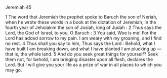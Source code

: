 Jeremiah 45

1	The word that Jeremiah the prophet spoke to Baruch the son of Neriah, when he wrote these words in a book at the dictation of Jeremiah, in the fourth year of Jehoiakim the son of Josiah, king of Judah :
2	Thus says the Lord, the God of Israel, to you, O Baruch :
3	You said, Woe is me! For the Lord has added sorrow to my pain. I am weary with my groaning, and I find no rest.
4	Thus shall you say to him, Thus says the Lord : Behold, what I have built I am breaking down, and what I have planted I am plucking up —that is, the whole land.
5	And do you seek great things for yourself? Seek them not, for behold, I am bringing disaster upon all flesh, declares the Lord. But I will give you your life as a prize of war in all places to which you may go.

